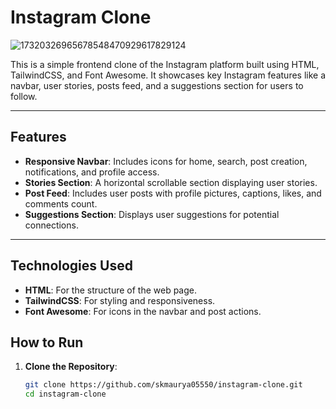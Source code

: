 # Instagram Clone
![17320326965678548470929617829124](https://github.com/user-attachments/assets/30f08f20-ec16-495a-8dca-d9302fac1697)



This is a simple frontend clone of the Instagram platform built using HTML, TailwindCSS, and Font Awesome. It showcases key Instagram features like a navbar, user stories, posts feed, and a suggestions section for users to follow.

---

## Features

- **Responsive Navbar**: Includes icons for home, search, post creation, notifications, and profile access.
- **Stories Section**: A horizontal scrollable section displaying user stories.
- **Post Feed**: Includes user posts with profile pictures, captions, likes, and comments count.
- **Suggestions Section**: Displays user suggestions for potential connections.

---

## Technologies Used

- **HTML**: For the structure of the web page.
- **TailwindCSS**: For styling and responsiveness.
- **Font Awesome**: For icons in the navbar and post actions.


## How to Run

1. **Clone the Repository**:
   ```bash
   git clone https://github.com/skmaurya05550/instagram-clone.git
   cd instagram-clone
   
